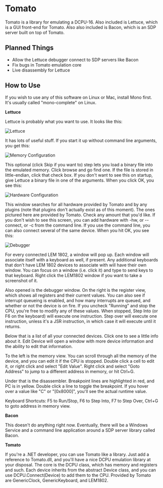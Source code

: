 Tomato
======

Tomato is a library for emulating a DCPU-16.  Also included is Lettuce, which is a GUI front-end for Tomato.  Also also
included is Bacon, which is an SDP server built on top of Tomato.

Planned Things
--------------

* Allow the Lettuce debugger connect to SDP servers like Bacon
* Fix bugs in Tomato emulation core
* Live disassembly for Lettuce

How to Use
----------

If you wish to use any of this software on Linux or Mac, install Mono first.  It's usually called "mono-complete" on Linux.

**Lettuce**

Lettuce is probably what you want to use.  It looks like this:

![Lettuce](http://i.imgur.com/TuwIA.png)

It has lots of useful stuff.  If you start it up without command line arguments, you get this:

![Memory Configuration](http://i.imgur.com/JEO7P.png)

This optional (click Skip if you want to) step lets you load a binary file into the emulated memory.  Click browse and go
find one.  If the file is stored in little-endian, click that check box.  If you don't want to see this on startup, give
Lettuce a binary file in one of the arguments.  When you click OK, you see this:

![Hardware Configuration](http://i.imgur.com/0mtTK.png)

This window searches for all hardware provided by Tomato and by any plugins (note that plugins don't actually exist as of
this moment).  The ones pictured here are provided by Tomato.  Check any amount that you'd like.  If you don't wish to
see this screen, you can add hardware with -hw, or --connect, or -c from the command line.  If you use the command line,
you can also connect several of the same device.  When you hit OK, you see this:

![Debugger](http://i.imgur.com/TuwIA.png)

For every connected LEM 1802, a window will pop up.  Each window will associate itself with a keyboard as well, if present.
Any additional keyboards that don't have LEM 1802 devices to associate with will have their own window.  You can focus on
a window (i.e. click it) and type to send keys to that keyboard.  Right click the LEM1802 window if you want to take a 
screenshot of it.

Also opened is the debugger window.  On the right is the register view, which shows all registers and their current values.
You can also see if interrupt queueing is enabled, and how many interrupts are queued, and whether or not the device is on fire.
If you uncheck "Running" and stop the CPU, you're free to modify any of these values.  When stopped, Step Into (or F6 on the
keyboard) will execute one instruction.  Step over will execute one instruction, unless it's a JSR instruction, in which case
it will execute until it returns.

Below that is a list of all your connected devices.  Click one to see a little info about it.  Edit Device will open a window
with more device information and the ability to edit that information.

To the left is the memory view.  You can scroll through all the memory of the device, and you can edit it if the CPU is stopped.
Double click a cell to edit it, or right click and select "Edit Value".  Right click and select "Goto Address" to jump to a
different address in memory, or hit Ctrl+G.

Under that is the disassembler.  Breakpoint lines are highlighted in red, and PC is in yellow.  Double click a line to toggle the
breakpoint.  If you hover over a value like "C" or "[0x8000]", you'll see the actual runtime value.

Keyboard Shortcuts: F5 to Run/Stop, F6 to Step Into, F7 to Step Over, Ctrl+G to goto address in memory view.

**Bacon**

This doesn't do anything right now.  Eventually, there will be a Windows Service and a command line application around a SDP server
library called Bacon.

**Tomato**

If you're a .NET developer, you can use Tomato like a library.  Just add a reference to Tomato.dll, and you'll have a nice
DCPU emulation library at your disposal.  The core is the DCPU class, which has memory and registers and such.  Each device
inherits from the abstract Device class, and you can use DCPU.Connect(Device) to add them to the CPU.  Provided by Tomato are
GenericClock, GenericKeyboard, and LEM1802.